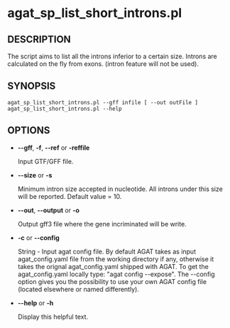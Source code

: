 # agat_sp_list_short_introns.pl

## DESCRIPTION

The script aims to list all the introns inferior to a certain size.
Introns are calculated on the fly from exons. (intron feature will not be used).

## SYNOPSIS

```
agat_sp_list_short_introns.pl --gff infile [ --out outFile ]
agat_sp_list_short_introns.pl --help
```

## OPTIONS

- **--gff**, **-f**, **--ref** or **-reffile**

    Input GTF/GFF file.

- **--size** or **-s**

    Minimum intron size accepted in nucleotide. All introns under this size will be reported.
    Default value = 10.

- **--out**, **--output** or **-o**

    Output gff3 file where the gene incriminated will be write.

- **-c** or **--config**

    String - Input agat config file. By default AGAT takes as input agat_config.yaml file from the working directory if any,
    otherwise it takes the orignal agat_config.yaml shipped with AGAT. To get the agat_config.yaml locally type: "agat config --expose".
    The --config option gives you the possibility to use your own AGAT config file (located elsewhere or named differently).

- **--help** or **-h**

    Display this helpful text.

